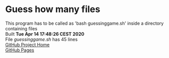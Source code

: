 # Guess how many files
This program has to be called as 'bash guessinggame.sh' inside a directory containing files  
Built **Tue Apr 14 17:48:26 CEST 2020**  
File *guessinggame.sh* has       45 lines  
[GitHub Project Home](https://github.com/pepitogrilloGit/Guessing-Game-Shell)  
[GitHub Pages](https://pepitogrillogit.github.io/Guessing-Game-Shell)  
